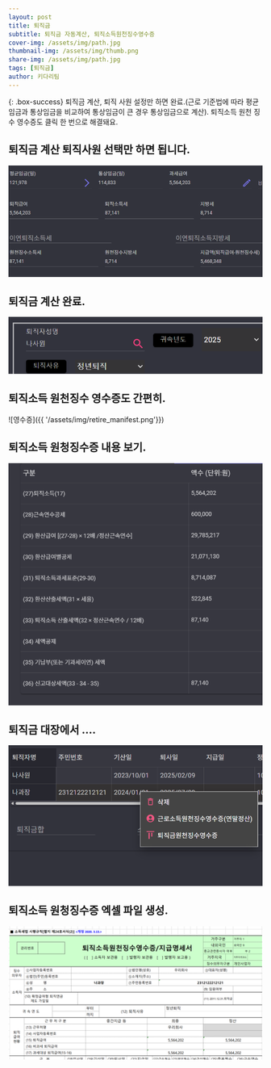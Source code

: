 ```yaml
---
layout: post
title: 퇴직금
subtitle: 퇴직금 자동계산, 퇴직소득원천징수영수증
cover-img: /assets/img/path.jpg
thumbnail-img: /assets/img/thumb.png
share-img: /assets/img/path.jpg
tags: [퇴직금]
author: 키다리팀
---
```


{: .box-success}
퇴직금 계산, 퇴직 사원 설정만 하면 완료.(근로 기준법에 따라 평균임금과 통상임금을 비교하여 통상임금이 큰 경우 통상임금으로 계산). 퇴직소득 원천 징수 영수증도 클릭 한 번으로 해결돼요.   

## 퇴직금 계산 퇴직사원 선택만 하면 됩니다. 

![퇴직금](/assets/img/retire_calc.png)

## 퇴직금 계산 완료. 

![퇴직금](/assets/img/retirementcalc.png)


## 퇴직소득 원천징수 영수증도 간편히. 

![영수증]({{ '/assets/img/retire_manifest.png'}})

## 퇴직소득 원청징수증 내용 보기. 

![퇴직금](/assets/img/retire_form.png)

## 퇴직금 대장에서 .... 

![퇴직금](/assets/img/retire_menu.png)

## 퇴직소득 원청징수증 엑셀 파일 생성. 

![퇴직금](/assets/img/retire_excel.png)

